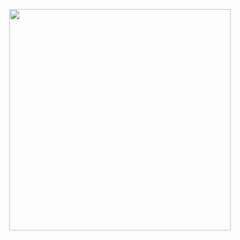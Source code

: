 <img src=" https://assets.website-files.com/5e51c674258ffe10d286d30a/5e53599be35d38774267afad_peep-68.png " width="400px">
